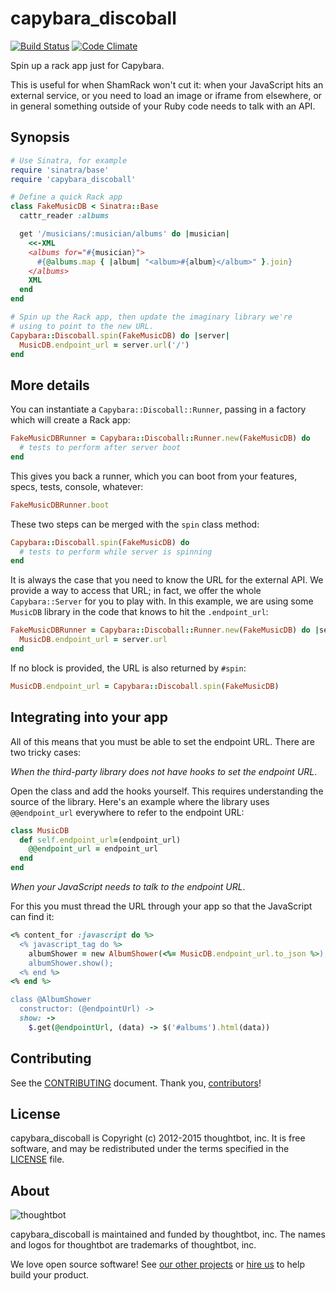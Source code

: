 capybara_discoball
==================

[![Build Status](https://travis-ci.org/thoughtbot/capybara_discoball.svg?branch=master)](https://travis-ci.org/thoughtbot/capybara_discoball)
[![Code Climate](https://codeclimate.com/github/thoughtbot/capybara_discoball/badges/gpa.svg)](https://codeclimate.com/github/thoughtbot/capybara_discoball)

Spin up a rack app just for Capybara.

This is useful for when ShamRack won't cut it: when your JavaScript hits
an external service, or you need to load an image or iframe from
elsewhere, or in general something outside of your Ruby code needs to
talk with an API.

Synopsis
--------

```ruby
# Use Sinatra, for example
require 'sinatra/base'
require 'capybara_discoball'

# Define a quick Rack app
class FakeMusicDB < Sinatra::Base
  cattr_reader :albums

  get '/musicians/:musician/albums' do |musician|
    <<-XML
    <albums for="#{musician}">
      #{@albums.map { |album| "<album>#{album}</album>" }.join}
    </albums>
    XML
  end
end

# Spin up the Rack app, then update the imaginary library we're
# using to point to the new URL.
Capybara::Discoball.spin(FakeMusicDB) do |server|
  MusicDB.endpoint_url = server.url('/')
end
```

More details
------------

You can instantiate a `Capybara::Discoball::Runner`, passing in a
factory which will create a Rack app:

```ruby
FakeMusicDBRunner = Capybara::Discoball::Runner.new(FakeMusicDB) do
  # tests to perform after server boot
end
```

This gives you back a runner, which you can boot from your features,
specs, tests, console, whatever:

```ruby
FakeMusicDBRunner.boot
```

These two steps can be merged with the `spin` class method:

```ruby
Capybara::Discoball.spin(FakeMusicDB) do
  # tests to perform while server is spinning
end
```

It is always the case that you need to know the URL for the external
API. We provide a way to access that URL; in fact, we offer the whole
`Capybara::Server` for you to play with. In this example, we are using
some `MusicDB` library in the code that knows to hit the
`.endpoint_url`:

```ruby
FakeMusicDBRunner = Capybara::Discoball::Runner.new(FakeMusicDB) do |server|
  MusicDB.endpoint_url = server.url
end
```

If no block is provided, the URL is also returned by `#spin`:

```ruby
MusicDB.endpoint_url = Capybara::Discoball.spin(FakeMusicDB)
```

Integrating into your app
-------------------------

All of this means that you must be able to set the endpoint URL. There
are two tricky cases:

*When the third-party library does not have hooks to set the endpoint
URL*.

Open the class and add the hooks yourself. This requires understanding
the source of the library. Here's an example where the library uses
`@@endpoint_url` everywhere to refer to the endpoint URL:

```ruby
class MusicDB
  def self.endpoint_url=(endpoint_url)
    @@endpoint_url = endpoint_url
  end
end
```

*When your JavaScript needs to talk to the endpoint URL*.

For this you must thread the URL through your app so that the JavaScript
can find it:

```ruby
<% content_for :javascript do %>
  <% javascript_tag do %>
    albumShower = new AlbumShower(<%= MusicDB.endpoint_url.to_json %>);
    albumShower.show();
  <% end %>
<% end %>

class @AlbumShower
  constructor: (@endpointUrl) ->
  show: ->
    $.get(@endpointUrl, (data) -> $('#albums').html(data))
```

Contributing
------------

See the [CONTRIBUTING] document. Thank you, [contributors]!

[CONTRIBUTING]: /CONTRIBUTING.md
[contributors]: https://github.com/thoughtbot/capybara_discoball/graphs/contributors

License
-------

capybara_discoball is Copyright (c) 2012-2015 thoughtbot, inc. It is free software,
and may be redistributed under the terms specified in the [LICENSE] file.

[LICENSE]: /LICENSE

About
-----

![thoughtbot](https://thoughtbot.com/logo.png)

capybara_discoball is maintained and funded by thoughtbot, inc.
The names and logos for thoughtbot are trademarks of thoughtbot, inc.

We love open source software!
See [our other projects][community]
or [hire us][hire] to help build your product.

[community]: https://thoughtbot.com/community?utm_source=github
[hire]: https://thoughtbot.com/hire-us?utm_source=github
